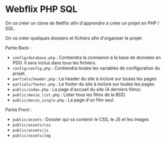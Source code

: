 # Webflix PHP SQL

On va créer un clone de Netflix afin d'apprendre à créer un projet en PHP / SQL.

On va créer quelques dossiers et fichiers afin d'organiser le projet

Partie Back :

- ```config/database.php``` : Contiendra la connexion à la base de données en PDO. Il sera inclus dans tous les fichiers.
- ```config/config.php``` : Contiendra toutes les variables de configuration du projet.
- ```partials/header.php``` : Le header du site à inclure sur toutes les pages
- ```partials/footer.php``` : Le footer du site à inclure sur toutes les pages
- ```public/index.php``` : La page d'accueil du site (4 derniers films).
- ```public/movie_list.php``` : Lister tous les films de la BDD.
- ```public/movie_single.php``` : La page d'un film seul.

Partie Front :
- ```public/assets``` : Dossier qui va contenir le CSS, le JS et les images
- ```public/assets/css```
- ```public/assets/js```
- ```public/assets/img```
